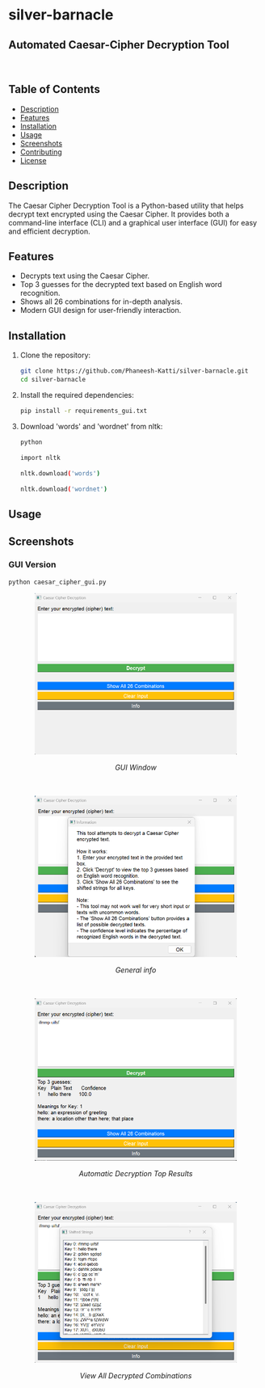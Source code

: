 # silver-barnacle
## Automated Caesar-Cipher Decryption Tool
<br>

## Table of Contents

- [Description](#description)
- [Features](#features)
- [Installation](#installation)
- [Usage](#usage)
- [Screenshots](#screenshots)
- [Contributing](#contributing)
- [License](#license)

## Description

The Caesar Cipher Decryption Tool is a Python-based utility that helps decrypt text encrypted using the Caesar Cipher. It provides both a command-line interface (CLI) and a graphical user interface (GUI) for easy and efficient decryption.

## Features

- Decrypts text using the Caesar Cipher.
- Top 3 guesses for the decrypted text based on English word recognition.
- Shows all 26 combinations for in-depth analysis.
- Modern GUI design for user-friendly interaction.

## Installation



1. Clone the repository:

    ```bash
    git clone https://github.com/Phaneesh-Katti/silver-barnacle.git
    cd silver-barnacle
    ```

2. Install the required dependencies:

    ```bash
    pip install -r requirements_gui.txt
    ```
3. Download 'words' and 'wordnet' from nltk:

    ```bash
    python
    ```
    ```bash
    import nltk
    ```
    ```bash
    nltk.download('words')
    ```
    ```bash
    nltk.download('wordnet')
    ```

## Usage


## Screenshots

### GUI Version
```bash
python caesar_cipher_gui.py
```

<div align="center">
  <img src="screenshots/gui-screenshot-window.png" alt="GUI Window" width="400">
  <p><em>GUI Window</em></p>
</div>
<br><br>
<div align="center">
  <img src="screenshots/gui-screenshot-info.png" alt="General info" width="400">
  <p><em>General info</em></p>
</div>
<br><br>
<div align="center">
  <img src="screenshots/gui-screenshot-decrypt.png" alt="Automatic Decryption Top Results" width="400">
  <p><em>Automatic Decryption Top Results</em></p>
</div>
<br><br>
<div align="center">
  <img src="screenshots/gui-screenshot-all-combos.png" alt="View All Decrypted Combinations" width="400">
  <p><em>View All Decrypted Combinations</em></p>
</div>

